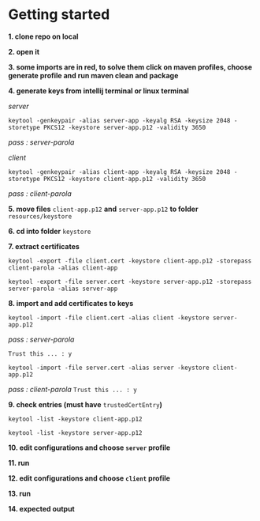 
# Getting started

**1. clone repo on local**

**2. open it**

**3. some imports are in red, to solve them click on maven profiles, choose
generate profile and run maven clean and package**

**4. generate keys from intellij terminal or linux terminal**

_server_
````
keytool -genkeypair -alias server-app -keyalg RSA -keysize 2048 -storetype PKCS12 -keystore server-app.p12 -validity 3650
````
_pass : server-parola_

_client_
````
keytool -genkeypair -alias client-app -keyalg RSA -keysize 2048 -storetype PKCS12 -keystore client-app.p12 -validity 3650
````
_pass :  client-parola_

**5. move files** ````client-app.p12```` **and** ````server-app.p12```` **to folder** ````resources/keystore````

**6. cd into folder** ````keystore````

**7. extract certificates**
````
keytool -export -file client.cert -keystore client-app.p12 -storepass client-parola -alias client-app

keytool -export -file server.cert -keystore server-app.p12 -storepass server-parola -alias server-app
````
**8. import and add certificates to keys**
```
keytool -import -file client.cert -alias client -keystore server-app.p12
```
_pass : server-parola_
````
Trust this ... : y
````
````
keytool -import -file server.cert -alias server -keystore client-app.p12
````
_pass : client-parola_
````Trust this ... : y````


**9. check entries (must have** ``trustedCertEntry``**)**

````keytool -list -keystore client-app.p12````

````keytool -list -keystore server-app.p12````

**10. edit configurations and choose `server` profile**

**11. run**

**12. edit configurations and choose `client` profile**

**13. run**

**14. expected output**



